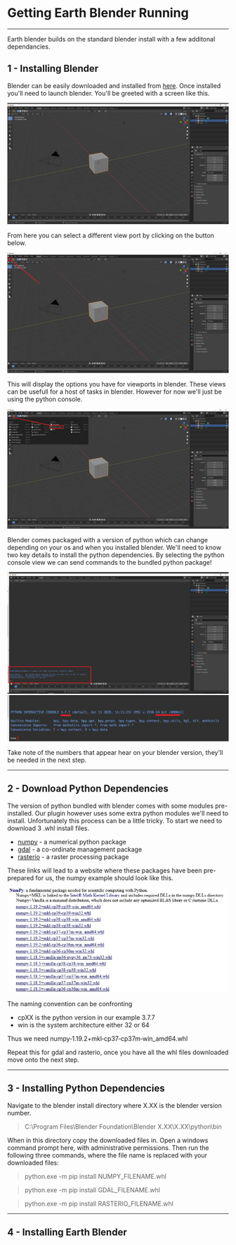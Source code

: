 # Getting Earth Blender Running
---
Earth blender builds on the standard blender install with a few additonal dependancies.

## 1 - Installing Blender

Blender can be easily downloaded and installed from [here](https://www.blender.org/download/).
Once installed you'll need to launch blender. You'll be greeted with a screen like this.

![](04.Example_Data/Repo_Resources/getting_started_0.jpg)

From here you can select a different view port by clicking on the button below. 

![](04.Example_Data/Repo_Resources/getting_started_1.jpg)

This will display the options you have for viewports in blender. These views can be usefull for a host of tasks in blender. However for now we'll just be using the python console.

![](04.Example_Data/Repo_Resources/getting_started_2.jpg)

Blender comes packaged with a version of python which can change depending on your os and when you installed blender. We'll need to know two key details to install the python dependencies. By selecting the python console view we can send commands to the bundled python package!

![](04.Example_Data/Repo_Resources/getting_started_3.jpg)
![](04.Example_Data/Repo_Resources/getting_started_4.jpg)
 
 Take note of the numbers that appear hear on your blender version, they'll be needed in the next step.

---
## 2 - Download Python Dependencies

The version of python bundled with blender comes with some modules pre-installed.
Our plugin however uses some extra python modules we'll need to install.
Unfortunately this process can be a little tricky. 
To start we need to download 3 .whl install files.

 - [numpy](https://www.lfd.uci.edu/~gohlke/pythonlibs/#numpy) - a numerical python package
 - [gdal](https://www.lfd.uci.edu/~gohlke/pythonlibs/#gdal) - a co-ordinate management package
 - [rasterio](https://www.lfd.uci.edu/~gohlke/pythonlibs/#rasterio) - a raster processing package
 
 These links will lead to a website where these packages have been pre-prepared for us, the numpy example should look like this.
 
 ![](04.Example_Data/Repo_Resources/getting_started_5.jpg)
 
The naming convention can be confronting
 - cpXX is the python version in our example 3.7.7
 - win is the system architecture either 32 or 64
 
Thus we need numpy‑1.19.2+mkl‑cp37‑cp37m‑win_amd64.whl

Repeat this for gdal and rasterio, once you have all the whl files downloaded move onto the next step.

---
## 3 - Installing Python Dependencies

Navigate to the blender install directory where X.XX is the blender version number.

>C:\Program Files\Blender Foundation\Blender X.XX\X.XX\python\bin

When in this directory copy the downloaded files in.
Open a windows command prompt here, with administrative permissions.
Then run the following three commands, where the file name is replaced with your downloaded files:

>python.exe -m pip install NUMPY_FILENAME.whl

>python.exe -m pip install GDAL_FILENAME.whl

>python.exe -m pip install RASTERIO_FILENAME.whl

---
## 4 - Installing Earth Blender
